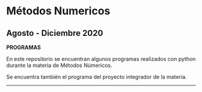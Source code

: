# Métodos Numericos
## Agosto - Diciembre 2020

**PROGRAMAS**

En este repositorio se encuentran algunos programas realizados con python durante la materia de Métodos Númericos.

Se encuentra también el programa del proyecto integrador de la materia.

<hr/>